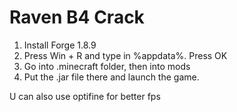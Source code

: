 # Raven B4 Crack
1. Install Forge 1.8.9
2. Press Win + R and type in %appdata%. Press OK
3. Go into .minecraft folder, then into mods
4. Put the .jar file there and launch the game.
   
U can also use optifine for better fps
